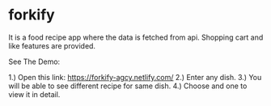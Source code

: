# forkify
It is a food recipe app where the data is fetched from api. Shopping cart and like features are provided.

See The Demo:

1.) Open this link: https://forkify-agcy.netlify.com/
2.) Enter any dish.
3.) You will be able to see different recipe for same dish.
4.) Choose and one to view it in detail.
